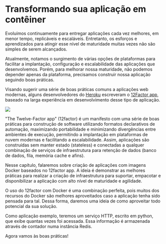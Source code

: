 # Transformando sua aplicação em contêiner

Evoluímos continuamente para entregar aplicações cada vez melhores, em menor tempo, replicáveis e escaláveis. Entretanto, os esforços e aprendizados para atingir esse nível de maturidade muitas vezes não são simples de serem alcançados.

Atualmente, notamos o surgimento de várias opções de plataformas para facilitar a implantação, configuração e escalabilidade das aplicações que desenvolvemos. Porém, para melhorar nossa maturidade, não podemos depender apenas da plataforma, precisamos construir nossa aplicação seguindo boas práticas.

Visando sugerir uma série de boas práticas comuns a aplicações web modernas, alguns desenvolvedores do [Heroku](https://www.heroku.com/) escreveram o [12Factor app](http://12factor.net/pt_br/), baseado na larga experiência em desenvolvimento desse tipo de aplicação.

![](images/12factor.gif)

"The Twelve-Factor app" (12factor) é um manifesto com uma série de boas práticas para construção de software utilizando formatos declarativos de automação, maximizando portabilidade e minimizando divergências entre ambientes de execução, permitindo a implantação em plataformas de nuvem modernas e facilitando a escalabilidade. Assim, aplicações são construídas sem manter estado (stateless) e conectadas a qualquer combinação de serviços de infraestrutura para retenção de dados (banco de dados, fila, memória cache e afins).

Nesse capítulo, falaremos sobre criação de aplicações com imagens Docker baseados no 12factor app. A ideia é demonstrar as melhores práticas para realizar a criação de infraestrutura para suportar, empacotar e disponibilizar a aplicação com alto nível de maturidade e agilidade.

O uso do 12factor com Docker é uma combinação perfeita, pois muitos dos recursos do Docker são melhores aproveitados caso a aplicação tenha sido pensada para tal. Dessa forma, daremos uma ideia de como aproveitar todo potencial da sua solução.

Como aplicação exemplo, teremos um serviço HTTP, escrito em python, que exibe quantas vezes foi acessada. Essa informação é armazenada através de contador numa instância Redis.

Agora vamos às boas práticas!
